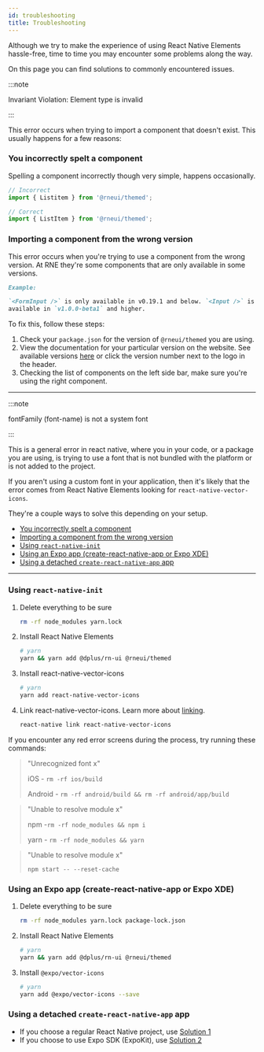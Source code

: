 ```yaml
---
id: troubleshooting
title: Troubleshooting
---
```


Although we try to make the experience of using React Native Elements
hassle-free, time to time you may encounter some problems along the way.

On this page you can find solutions to commonly encountered issues.

:::note

Invariant Violation: Element type is invalid

:::

This error occurs when trying to import a component that doesn't exist. This
usually happens for a few reasons:

### You incorrectly spelt a component

Spelling a component incorrectly though very simple, happens occasionally.

```jsx
// Incorrect
import { Listitem } from '@rneui/themed';

// Correct
import { ListItem } from '@rneui/themed';
```

### Importing a component from the wrong version

This error occurs when you're trying to use a component from the wrong version.
At RNE they're some components that are only available in some versions.

```md
Example:

`<FormInput />` is only available in v0.19.1 and below. `<Input />` is only
available in `v1.0.0-beta1` and higher.
```

To fix this, follow these steps:

1. Check your `package.json` for the version of `@rneui/themed` you are
   using.
2. View the documentation for your particular version on the website. See
   available versions
   [here](/versions)
   or click the version number next to the logo in the header.
3. Checking the list of components on the left side bar, make sure you're using
   the right component.

---

:::note

fontFamily (font-name) is not a system font

:::

This is a general error in react native, where you in your code, or a package
you are using, is trying to use a font that is not bundled with the platform or
is not added to the project.

If you aren't using a custom font in your application, then it's likely that
the error comes from React Native Elements looking for
`react-native-vector-icons`.

They're a couple ways to solve this depending on your setup.

- [You incorrectly spelt a component](#you-incorrectly-spelt-a-component)
- [Importing a component from the wrong version](#importing-a-component-from-the-wrong-version)
- [Using `react-native-init`](#using-react-native-init)
- [Using an Expo app (create-react-native-app or Expo XDE)](#using-an-expo-app-create-react-native-app-or-expo-xde)
- [Using a detached `create-react-native-app` app](#using-a-detached-create-react-native-app-app)

---

### Using `react-native-init`

1. Delete everything to be sure

   ```bash
   rm -rf node_modules yarn.lock
   ```

2. Install React Native Elements

   ```bash
   # yarn
   yarn && yarn add @dplus/rn-ui @rneui/themed
   ```

3. Install react-native-vector-icons

   ```bash
   # yarn
   yarn add react-native-vector-icons
   ```

4. Link react-native-vector-icons. Learn more about
   [linking](https://reactnative.dev/docs/linking.html).

   ```bash
   react-native link react-native-vector-icons
   ```

If you encounter any red error screens during the process, try running these
commands:

> "Unrecognized font x"
>
> iOS - `rm -rf ios/build`
>
> Android - `rm -rf android/build && rm -rf android/app/build`

> "Unable to resolve module x"
>
> npm -`rm -rf node_modules && npm i`
>
> yarn - `rm -rf node_modules && yarn`

> "Unable to resolve module x"
>
> `npm start -- --reset-cache`

### Using an Expo app (create-react-native-app or Expo XDE)

1. Delete everything to be sure

   ```bash
   rm -rf node_modules yarn.lock package-lock.json
   ```

2. Install React Native Elements

   ```bash
   # yarn
   yarn && yarn add @dplus/rn-ui @rneui/themed
   ```

3. Install `@expo/vector-icons`

   ```bash
   # yarn
   yarn add @expo/vector-icons --save
   ```

### Using a detached `create-react-native-app` app

- If you choose a regular React Native project, use
  [Solution 1](#using-react-native-init)
- If you choose to use Expo SDK (ExpoKit), use
  [Solution 2](#using-an-expo-app-create-react-native-app-or-expo-xde)
